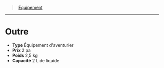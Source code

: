 ﻿---
!EquipmentItem
Type: Équipement d'aventurier
Price: 2 pa
Weight: 2,5 kg
Capacity: 2 L de liquide
Id: equipment_hd.md#outre
ParentLink: equipment_hd.md#Équipement
Name: Outre
ParentName: Équipement
NameLevel: 1
Attributes: {}
AttributesDictionary: >+
  {}

---
> [Équipement](hd_equipment.md)

---

# Outre

- **Type** Équipement d'aventurier
- **Prix** 2 pa
- **Poids** 2,5 kg
- **Capacité** 2 L de liquide

